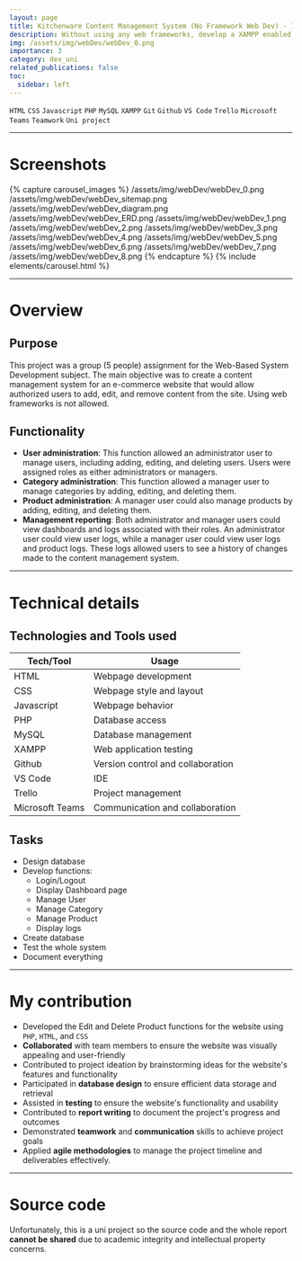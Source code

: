 ```yaml
---
layout: page
title: Kitchenware Content Management System (No Framework Web Dev) - 10/2021
description: Without using any web frameworks, develop a XAMPP enabled website with a backend database for an e-commerce business, providing mechanisms for a web administrator to add, edit and remove content from their website.
img: /assets/img/webDev/webDev_0.png
importance: 3
category: dev_uni
related_publications: false
toc:
  sidebar: left
---
```


`HTML`
`CSS`
`Javascript`
`PHP`
`MySQL`
`XAMPP`
`Git`
`Github`
`VS Code`
`Trello`
`Microsoft Teams`
`Teamwork`
`Uni project`

---

# Screenshots

{% capture carousel_images %}
/assets/img/webDev/webDev_0.png
/assets/img/webDev/webDev_sitemap.png
/assets/img/webDev/webDev_diagram.png
/assets/img/webDev/webDev_ERD.png
/assets/img/webDev/webDev_1.png
/assets/img/webDev/webDev_2.png
/assets/img/webDev/webDev_3.png
/assets/img/webDev/webDev_4.png
/assets/img/webDev/webDev_5.png
/assets/img/webDev/webDev_6.png
/assets/img/webDev/webDev_7.png
/assets/img/webDev/webDev_8.png
{% endcapture %}
{% include elements/carousel.html %}

---

# Overview

## Purpose

This project was a group (5 people) assignment for the Web-Based System Development subject. The main objective was to create a content management system for an e-commerce website that would allow authorized users to add, edit, and remove content from the site. Using web frameworks is not allowed.

## Functionality

- **User administration**: This function allowed an administrator user to manage users, including adding, editing, and deleting users. Users were assigned roles as either administrators or managers.
- **Category administration**: This function allowed a manager user to manage categories by adding, editing, and deleting them.
- **Product administration**: A manager user could also manage products by adding, editing, and deleting them.
- **Management reporting**: Both administrator and manager users could view dashboards and logs associated with their roles. An administrator user could view user logs, while a manager user could view user logs and product logs. These logs allowed users to see a history of changes made to the content management system.

---

# Technical details

## Technologies and Tools used

| **Tech/Tool**   | **Usage**                         |
| --------------- | --------------------------------- |
| HTML            | Webpage development               |
| CSS             | Webpage style and layout          |
| Javascript      | Webpage behavior                  |
| PHP             | Database access                   |
| MySQL           | Database management               |
| XAMPP           | Web application testing           |
| Github          | Version control and collaboration |
| VS Code         | IDE                               |
| Trello          | Project management                |
| Microsoft Teams | Communication and collaboration   |

## Tasks

- Design database
- Develop functions:
  - Login/Logout
  - Display Dashboard page
  - Manage User
  - Manage Category
  - Manage Product
  - Display logs
- Create database
- Test the whole system
- Document everything

---

# My contribution

- Developed the Edit and Delete Product functions for the website using `PHP`, `HTML`, and `CSS`
- **Collaborated** with team members to ensure the website was visually appealing and user-friendly
- Contributed to project ideation by brainstorming ideas for the website's features and functionality
- Participated in **database design** to ensure efficient data storage and retrieval
- Assisted in **testing** to ensure the website's functionality and usability
- Contributed to **report writing** to document the project's progress and outcomes
- Demonstrated **teamwork** and **communication** skills to achieve project goals
- Applied **agile methodologies** to manage the project timeline and deliverables effectively.

---

# Source code

Unfortunately, this is a uni project so the source code and the whole report **cannot be shared** due to academic integrity and intellectual property concerns.
